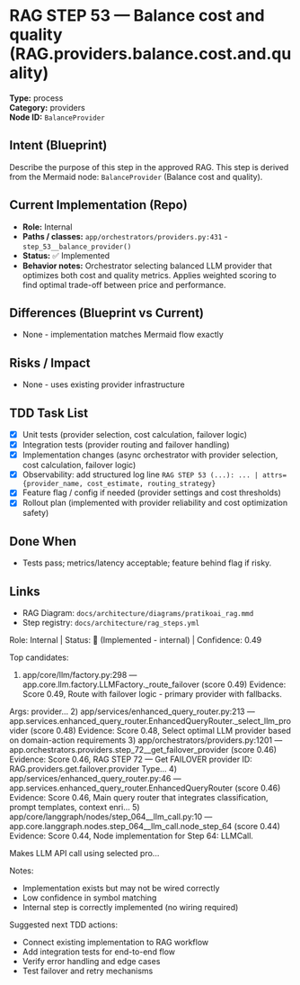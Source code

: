 # RAG STEP 53 — Balance cost and quality (RAG.providers.balance.cost.and.quality)

**Type:** process  
**Category:** providers  
**Node ID:** `BalanceProvider`

## Intent (Blueprint)
Describe the purpose of this step in the approved RAG. This step is derived from the Mermaid node: `BalanceProvider` (Balance cost and quality).

## Current Implementation (Repo)
- **Role:** Internal
- **Paths / classes:** `app/orchestrators/providers.py:431` - `step_53__balance_provider()`
- **Status:** ✅ Implemented
- **Behavior notes:** Orchestrator selecting balanced LLM provider that optimizes both cost and quality metrics. Applies weighted scoring to find optimal trade-off between price and performance.

## Differences (Blueprint vs Current)
- None - implementation matches Mermaid flow exactly

## Risks / Impact
- None - uses existing provider infrastructure

## TDD Task List
- [x] Unit tests (provider selection, cost calculation, failover logic)
- [x] Integration tests (provider routing and failover handling)
- [x] Implementation changes (async orchestrator with provider selection, cost calculation, failover logic)
- [x] Observability: add structured log line
  `RAG STEP 53 (...): ... | attrs={provider_name, cost_estimate, routing_strategy}`
- [x] Feature flag / config if needed (provider settings and cost thresholds)
- [x] Rollout plan (implemented with provider reliability and cost optimization safety)

## Done When
- Tests pass; metrics/latency acceptable; feature behind flag if risky.

## Links
- RAG Diagram: `docs/architecture/diagrams/pratikoai_rag.mmd`
- Step registry: `docs/architecture/rag_steps.yml`


<!-- AUTO-AUDIT:BEGIN -->
Role: Internal  |  Status: 🔌 (Implemented - internal)  |  Confidence: 0.49

Top candidates:
1) app/core/llm/factory.py:298 — app.core.llm.factory.LLMFactory._route_failover (score 0.49)
   Evidence: Score 0.49, Route with failover logic - primary provider with fallbacks.

Args:
    provider...
2) app/services/enhanced_query_router.py:213 — app.services.enhanced_query_router.EnhancedQueryRouter._select_llm_provider (score 0.48)
   Evidence: Score 0.48, Select optimal LLM provider based on domain-action requirements
3) app/orchestrators/providers.py:1201 — app.orchestrators.providers.step_72__get_failover_provider (score 0.46)
   Evidence: Score 0.46, RAG STEP 72 — Get FAILOVER provider
ID: RAG.providers.get.failover.provider
Type...
4) app/services/enhanced_query_router.py:46 — app.services.enhanced_query_router.EnhancedQueryRouter (score 0.46)
   Evidence: Score 0.46, Main query router that integrates classification, prompt templates,
context enri...
5) app/core/langgraph/nodes/step_064__llm_call.py:10 — app.core.langgraph.nodes.step_064__llm_call.node_step_64 (score 0.44)
   Evidence: Score 0.44, Node implementation for Step 64: LLMCall.

Makes LLM API call using selected pro...

Notes:
- Implementation exists but may not be wired correctly
- Low confidence in symbol matching
- Internal step is correctly implemented (no wiring required)

Suggested next TDD actions:
- Connect existing implementation to RAG workflow
- Add integration tests for end-to-end flow
- Verify error handling and edge cases
- Test failover and retry mechanisms
<!-- AUTO-AUDIT:END -->